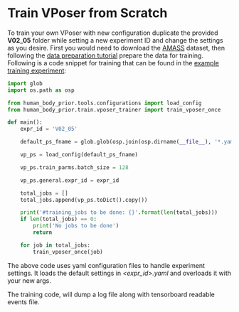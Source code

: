 # Train VPoser from Scratch
To train your own VPoser with new configuration duplicate the provided **V02_05** folder while setting a new experiment ID 
and change the settings as you desire. 
First you would need to download the 
[AMASS](https://amass.is.tue.mpg.de/) dataset, then following the [data preparation tutorial](../data/README.md)
prepare the data for training. 
Following is a code snippet for training that can be found in the [example training experiment](https://github.com/nghorbani/human_body_prior/blob/master/src/human_body_prior/train/V02_05/V02_05.py):

```python
import glob
import os.path as osp

from human_body_prior.tools.configurations import load_config
from human_body_prior.train.vposer_trainer import train_vposer_once

def main():
    expr_id = 'V02_05'

    default_ps_fname = glob.glob(osp.join(osp.dirname(__file__), '*.yaml'))[0]

    vp_ps = load_config(default_ps_fname)

    vp_ps.train_parms.batch_size = 128

    vp_ps.general.expr_id = expr_id

    total_jobs = []
    total_jobs.append(vp_ps.toDict().copy())

    print('#training_jobs to be done: {}'.format(len(total_jobs)))
    if len(total_jobs) == 0:
        print('No jobs to be done')
        return

    for job in total_jobs:
        train_vposer_once(job)
``` 
The above code uses yaml configuration files to handle experiment settings. 
It loads the default settings in *<expr_id>.yaml* and overloads it with your new args. 

The training code, will dump a log file along with tensorboard readable events file.